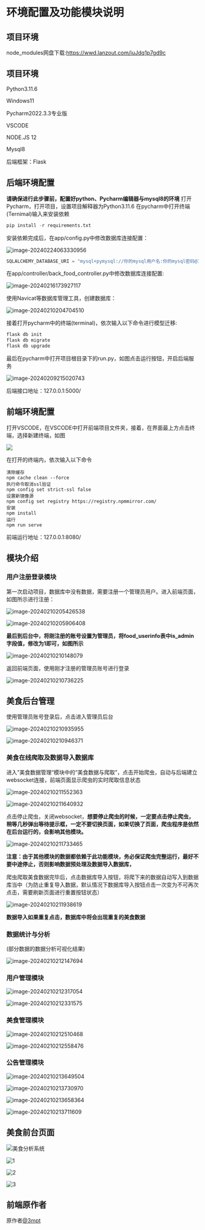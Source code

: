 # 环境配置及功能模块说明

## 项目环境

node_modules网盘下载:https://wwd.lanzout.com/iuJdq1p7gd9c

## 项目环境

Python3.11.6

Windows11

Pycharm2022.3.3专业版

VSCODE

NODE.JS 12

Mysql8

后端框架：Flask

## 后端环境配置

**请确保进行此步骤前，配置好python、Pycharm编辑器与mysql8的环境**
打开Pycharm，打开项目，设置项目解释器为Python3.11.6
在pycharm中打开终端(Ternimal)输入来安装依赖

```python
pip install -r requirements.txt
```

安装依赖完成后，在app/config.py中修改数据库连接配置：

![image-20240224063330956](http://sapic.lyh27.top/static/upload/admin/image-20240224063330956.png)

```python
SQLALCHEMY_DATABASE_URI = "mysql+pymysql://你的mysql用户名:你的mysql密码@127.0.0.1/" + DATABASE
```

在app/controller/back_food_controller.py中修改数据库连接配置:

![image-20240216173927117](http://sapic.lyh27.top/static/upload/admin/image-20240216173927117.png)

使用Navicat等数据库管理工具，创建数据库：

![image-20240210204704510](http://sapic.lyh27.top/static/upload/admin/image-20240210204704510.png)

接着打开pycharm中的终端(terminal)，依次输入以下命令进行模型迁移:

```cmd
flask db init
flask db migrate
flask db upgrade
```

最后在pycharm中打开项目根目录下的run.py，如图点击运行按钮，开启后端服务

![image-20240209215020743](http://sapic.lyh27.top/static/upload/admin/image-20240209215020743.png)

后端接口地址：127.0.0.1:5000/

## 前端环境配置

打开VSCODE，在VSCODE中打开前端项目文件夹，接着，在界面最上方点击终端，选择新建终端，如图

![](http://sapic.lyh27.top/static/upload/admin/image-20240210210440741.png)

在打开的终端内，依次输入以下命令

```shell
清除缓存
npm cache clean --force
执行命令取消ssl验证
npm config set strict-ssl false
设置新镜像源
npm config set registry https://registry.npmmirror.com/
安装
npm install
运行
npm run serve
```

前端运行地址：127.0.0.1:8080/

## 模块介绍

### 用户注册登录模块

第一次启动项目，数据库中没有数据，需要注册一个管理员用户。进入前端页面，如图所示进行注册：

![image-20240210205426538](http://sapic.lyh27.top/static/upload/admin/image-20240210205426538.png)

![image-20240210205906408](http://sapic.lyh27.top/static/upload/admin/image-20240210205906408.png)

**最后到后台中，将刚注册的账号设置为管理员，将food_userinfo表中is_admin字段值，修改为1即可，如图所示**

![image-20240210210148079](http://sapic.lyh27.top/static/upload/admin/image-20240210210148079.png)

返回前端页面，使用刚才注册的管理员账号进行登录

![image-20240210210736225](http://sapic.lyh27.top/static/upload/admin/image-20240210210736225.png)

## 美食后台管理

使用管理员账号登录后，点击进入管理员后台

![image-20240210210935955](http://sapic.lyh27.top/static/upload/admin/image-20240210210935955.png)

![image-20240210210946371](http://sapic.lyh27.top/static/upload/admin/image-20240210210946371.png)

### 美食在线爬取及数据导入数据库

进入”美食数据管理“模块中的“美食数据与爬取”，点击开始爬虫，自动与后端建立websocket连接，前端页面显示爬虫的实时爬取信息状态

![image-20240210211552363](http://sapic.lyh27.top/static/upload/admin/image-20240210211552363.png)

![image-20240210211640932](http://sapic.lyh27.top/static/upload/admin/image-20240210211640932.png)

点击停止爬虫，关闭websocket，**想要停止爬虫的时候，一定要点击停止爬虫，稍等几秒弹出等待提示框，一定不要切换页面，如果切换了页面，爬虫程序是依然在后台运行的，会影响其他模块。**

![image-20240210211733465](http://sapic.lyh27.top/static/upload/admin/image-20240210211733465.png)

**注意：由于其他模块的数据都依赖于此功能模块，务必保证爬虫完整运行，最好不要中途停止，否则影响数据预处理及数据导入数据库，**

爬虫爬取美食数据完毕后，点击数据库导入按钮，将爬下来的数据自动写入到数据库当中（为防止重复导入数据，默认情况下数据库导入按钮点击一次变为不可再次点击，需要刷新页面进行重置按钮状态）

![image-20240210211938619](http://sapic.lyh27.top/static/upload/admin/image-20240210211938619.png)

**数据导入如果重复点击，数据库中将会出现重复的美食数据**

### 数据统计与分析

(部分数据的数据分析可视化结果)

![image-20240210212147694](http://sapic.lyh27.top/static/upload/admin/image-20240210212147694.png)

### 用户管理模块

![image-20240210212317054](http://sapic.lyh27.top/static/upload/admin/image-20240210212317054.png)

![image-20240210212331575](http://sapic.lyh27.top/static/upload/admin/image-20240210212331575.png)

### 美食管理模块

![image-20240210212510468](http://sapic.lyh27.top/static/upload/admin/image-20240210212510468.png)

![image-20240210212558476](http://sapic.lyh27.top/static/upload/admin/image-20240210212558476.png)

### 公告管理模块

![image-20240210213649504](http://sapic.lyh27.top/static/upload/admin/image-20240210213649504.png)

![image-20240210213730970](http://sapic.lyh27.top/static/upload/admin/image-20240210213730970.png)

![image-20240210213658364](http://sapic.lyh27.top/static/upload/admin/image-20240210213658364.png)

![image-20240210213711609](http://sapic.lyh27.top/static/upload/admin/image-20240210213711609.png)

## 美食前台页面

![美食分析系统](http://sapic.lyh27.top/static/upload/admin/%E7%BE%8E%E9%A3%9F%E5%88%86%E6%9E%90%E7%B3%BB%E7%BB%9F.png)

![1](http://sapic.lyh27.top/static/upload/admin/1.png)

![2](http://sapic.lyh27.top/static/upload/admin/2.png)

![3](http://sapic.lyh27.top/static/upload/admin/3.png)
## 前端原作者
原作者[@3mpt](https://github.com/3mpt)

